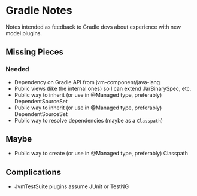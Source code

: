# Gradle Notes

Notes intended as feedback to Gradle devs about experience with new model plugins.

## Missing Pieces

### Needed

- Dependency on Gradle API from jvm-component/java-lang
- Public views (like the internal ones) so I can extend JarBinarySpec, etc.
- Public way to inherit (or use in @Managed type, preferably) DependentSourceSet
- Public way to inherit (or use in @Managed type, preferably) DependentSourceSet
- Public way to resolve dependencies (maybe as a `Classpath`)


## Maybe

- Public way to create (or use in @Managed type, preferably) Classpath


## Complications

- JvmTestSuite plugins assume JUnit or TestNG
